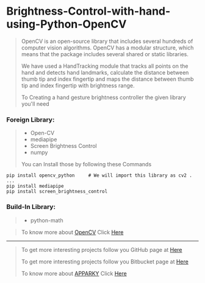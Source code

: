 # Brightness-Control-with-hand-using-Python-OpenCV

> OpenCV is an open-source library that includes several hundreds of computer vision algorithms. 
> OpenCV has a modular structure, which means that the package includes several shared or static libraries.
> 
> We have used a HandTracking module that tracks all points on the hand and detects hand landmarks, 
> calculate the distance between thumb tip and index fingertip and maps the distance between thumb tip and index fingertip with brightness range.
>
> To Creating a hand gesture brightness controller the given library you'll need

 ###  Foreign Library:
>  - Open-CV
>  - mediapipe
>  - Screen Brightness Control
>  - numpy
> 
> You can Install those by following these Commands
> 

```commandline
pip install opencv_python     # We will import this library as cv2 . ...
pip install mediapipe
pip install screen_brightness_control

```
### Build-In Library:
> - python-math

> To know more about [OpenCV](https://opencv.org/) Click [Here](https://opencv.org/)
>


-------------------
> 
> To get more interesting projects follow you GitHub page at [Here](https://github.com/Apparky)
> 
> To get more interesting projects follow you Bitbucket page at [Here](https://bitbucket.org/apparky-web/workspace/overview)
> 
> To know more about [APPARKY](https://apparky-soumenmtec-gmailcom.vercel.app/) Click [Here](https://apparky-soumenmtec-gmailcom.vercel.app/)

